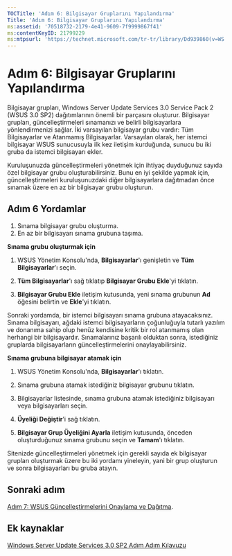```yaml
---
TOCTitle: 'Adım 6: Bilgisayar Gruplarını Yapılandırma'
Title: 'Adım 6: Bilgisayar Gruplarını Yapılandırma'
ms:assetid: '70518732-2179-4e41-9609-7f9999867f41'
ms:contentKeyID: 21799229
ms:mtpsurl: 'https://technet.microsoft.com/tr-tr/library/Dd939860(v=WS.10)'
---
```


Adım 6: Bilgisayar Gruplarını Yapılandırma
==========================================

Bilgisayar grupları, Windows Server Update Services 3.0 Service Pack 2 (WSUS 3.0 SP2) dağıtımlarının önemli bir parçasını oluşturur. Bilgisayar grupları, güncelleştirmeleri sınamanızı ve belirli bilgisayarlara yönlendirmenizi sağlar. İki varsayılan bilgisayar grubu vardır: Tüm Bilgisayarlar ve Atanmamış Bilgisayarlar. Varsayılan olarak, her istemci bilgisayar WSUS sunucusuyla ilk kez iletişim kurduğunda, sunucu bu iki gruba da istemci bilgisayarı ekler.

Kuruluşunuzda güncelleştirmeleri yönetmek için ihtiyaç duyduğunuz sayıda özel bilgisayar grubu oluşturabilirsiniz. Bunu en iyi şekilde yapmak için, güncelleştirmeleri kuruluşunuzdaki diğer bilgisayarlara dağıtmadan önce sınamak üzere en az bir bilgisayar grubu oluşturun.

Adım 6 Yordamlar
----------------

1.  Sınama bilgisayar grubu oluşturma.
2.  En az bir bilgisayarı sınama grubuna taşıma.

**Sınama grubu oluşturmak için**
1.  WSUS Yönetim Konsolu'nda, **Bilgisayarlar**'ı genişletin ve **Tüm Bilgisayarlar**'ı seçin.

2.  **Tüm Bilgisayarlar**'ı sağ tıklatıp **Bilgisayar Grubu Ekle**'yi tıklatın.

3.  **Bilgisayar Grubu Ekle** iletişim kutusunda, yeni sınama grubunun **Ad** öğesini belirtin ve **Ekle**'yi tıklatın.

Sonraki yordamda, bir istemci bilgisayarı sınama grubuna atayacaksınız. Sınama bilgisayarı, ağdaki istemci bilgisayarların çoğunluğuyla tutarlı yazılım ve donanıma sahip olup henüz kendisine kritik bir rol atanmamış olan herhangi bir bilgisayardır. Sınamalarınız başarılı olduktan sonra, istediğiniz gruplarda bilgisayarların güncelleştirmelerini onaylayabilirsiniz.

**Sınama grubuna bilgisayar atamak için**
1.  WSUS Yönetim Konsolu'nda, **Bilgisayarlar**'ı tıklatın.

2.  Sınama grubuna atamak istediğiniz bilgisayar grubunu tıklatın.

3.  Bilgisayarlar listesinde, sınama grubuna atamak istediğiniz bilgisayarı veya bilgisayarları seçin.

4.  **Üyeliği Değiştir**'i sağ tıklatın.

5.  **Bilgisayar Grup Üyeliğini Ayarla** iletişim kutusunda, önceden oluşturduğunuz sınama grubunu seçin ve **Tamam**'ı tıklatın.

Sitenizde güncelleştirmeleri yönetmek için gerekli sayıda ek bilgisayar grupları oluşturmak üzere bu iki yordamı yineleyin, yani bir grup oluşturun ve sonra bilgisayarları bu gruba atayın.

Sonraki adım
------------

[Adım 7: WSUS Güncelleştirmelerini Onaylama ve Dağıtma](https://technet.microsoft.com/c4e58e17-d5e3-4194-8f26-b459e0c03b86).

Ek kaynaklar
------------

[Windows Server Update Services 3.0 SP2 Adım Adım Kılavuzu](https://technet.microsoft.com/4b504edc-93b3-45b0-a7e8-d0107f1a4442)
